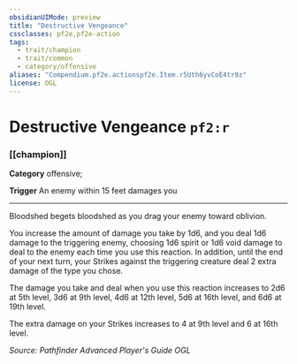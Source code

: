 ```yaml
---
obsidianUIMode: preview
title: "Destructive Vengeance"
cssclasses: pf2e,pf2e-action
tags:
  - trait/champion
  - trait/common
  - category/offensive
aliases: "Compendium.pf2e.actionspf2e.Item.r5Uth6yvCoE4tr9z"
license: OGL
---
```

# Destructive Vengeance `pf2:r`

### [[champion]]

**Category** offensive; 




**Trigger** An enemy within 15 feet damages you

* * *

Bloodshed begets bloodshed as you drag your enemy toward oblivion.

You increase the amount of damage you take by 1d6, and you deal 1d6 damage to the triggering enemy, choosing 1d6 spirit or 1d6 void damage to deal to the enemy each time you use this reaction. In addition, until the end of your next turn, your Strikes against the triggering creature deal 2 extra damage of the type you chose.

The damage you take and deal when you use this reaction increases to 2d6 at 5th level, 3d6 at 9th level, 4d6 at 12th level, 5d6 at 16th level, and 6d6 at 19th level.

The extra damage on your Strikes increases to 4 at 9th level and 6 at 16th level.

*Source: Pathfinder Advanced Player's Guide*
*OGL*